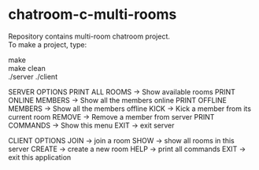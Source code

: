 # chatroom-c-multi-rooms

Repository contains multi-room chatroom project.  
To make a project, type:  

make  
make clean  
./server <port number>
./client <port number>

SERVER OPTIONS
	PRINT ALL ROOMS -> Show available rooms
	PRINT ONLINE MEMBERS -> Show all the members online
	PRINT OFFLINE MEMBERS -> Show all the members offline
	KICK -> Kick a member from its current room
	REMOVE -> Remove a member from server
	PRINT COMMANDS -> Show this menu
	EXIT -> exit server
  
CLIENT OPTIONS
	JOIN -> join a room
	SHOW -> show all rooms in this server
	CREATE -> create a new room
	HELP -> print all commands
	EXIT -> exit this application
